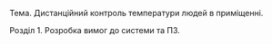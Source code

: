 Тема. Дистанційний контроль температури людей в приміщенні.

Розділ 1. Розробка вимог до системи та ПЗ.
